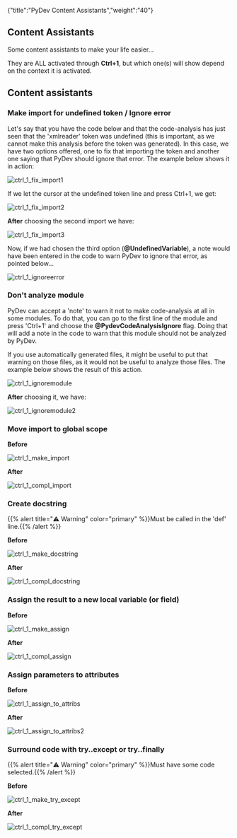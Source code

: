 {"title":"PyDev Content Assistants","weight":"40"}

## Content Assistants

Some content assistants to make your life easier...

They are ALL activated through **Ctrl+1**, but which one(s) will show depend on the context it is activated.

## Content assistants

### Make import for undefined token / Ignore error

Let's say that you have the code below and that the code-analysis has just seen that the 'xmlreader' token was undefined (this is important, as we cannot make this analysis before the token was generated). In this case, we have two options offered, one to fix that importing the token and another one saying that PyDev should ignore that error. The example below shows it in action:

![ctrl_1_fix_import1](/Images/appc/pydev.org/images/contentassist/ctrl_1_fix_import1.png)

If we let the cursor at the undefined token line and press Ctrl+1, we get:

![ctrl_1_fix_import2](/Images/appc/pydev.org/images/contentassist/ctrl_1_fix_import2.png)

**After** choosing the second import we have:

![ctrl_1_fix_import3](/Images/appc/pydev.org/images/contentassist/ctrl_1_fix_import3.png)

Now, if we had chosen the third option (**@UndefinedVariable**), a note would have been entered in the code to warn PyDev to ignore that error, as pointed below...

![ctrl_1_ignoreerror](/Images/appc/pydev.org/images/contentassist/ctrl_1_ignoreerror.png)

### Don't analyze module

PyDev can accept a 'note' to warn it not to make code-analysis at all in some modules. To do that, you can go to the first line of the module and press 'Ctrl+1' and choose the **@PydevCodeAnalysisIgnore** flag. Doing that will add a note in the code to warn that this module should not be analyzed by PyDev.

If you use automatically generated files, it might be useful to put that warning on those files, as it would not be useful to analyze those files. The example below shows the result of this action.

![ctrl_1_ignoremodule](/Images/appc/pydev.org/images/contentassist/ctrl_1_ignoremodule.png)

**After** choosing it, we have:

![ctrl_1_ignoremodule2](/Images/appc/pydev.org/images/contentassist/ctrl_1_ignoremodule2.png)

### Move import to global scope

**Before**

![ctrl_1_make_import](/Images/appc/pydev.org/images/contentassist/ctrl_1_make_import.png)

**After**

![ctrl_1_compl_import](/Images/appc/pydev.org/images/contentassist/ctrl_1_compl_import.png)

### Create docstring

{{% alert title="⚠️ Warning" color="primary" %}}Must be called in the 'def' line.{{% /alert %}}

**Before**

![ctrl_1_make_docstring](/Images/appc/pydev.org/images/contentassist/ctrl_1_make_docstring.png)

**After**

![ctrl_1_compl_docstring](/Images/appc/pydev.org/images/contentassist/ctrl_1_compl_docstring.png)

### Assign the result to a new local variable (or field)

**Before**

![ctrl_1_make_assign](/Images/appc/pydev.org/images/contentassist/ctrl_1_make_assign.png)

**After**

![ctrl_1_compl_assign](/Images/appc/pydev.org/images/contentassist/ctrl_1_compl_assign.png)

### Assign parameters to attributes

**Before**

![ctrl_1_assign_to_attribs](/Images/appc/pydev.org/images/contentassist/ctrl_1_assign_to_attribs.png)

**After**

![ctrl_1_assign_to_attribs2](/Images/appc/pydev.org/images/contentassist/ctrl_1_assign_to_attribs2.png)

### Surround code with try..except or try..finally

{{% alert title="⚠️ Warning" color="primary" %}}Must have some code selected.{{% /alert %}}

**Before**

![ctrl_1_make_try_except](/Images/appc/pydev.org/images/contentassist/ctrl_1_make_try_except.png)

**After**

![ctrl_1_compl_try_except](/Images/appc/pydev.org/images/contentassist/ctrl_1_compl_try_except.png)
